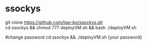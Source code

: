 # ssockys

git clone https://github.com/liao-bo/ssockys.git    
cd ssockys && chmod 777 deployVM.sh && bash ./deployVM.sh   

#change password
cd ssockys && ./deployVM.sh {your password} 
